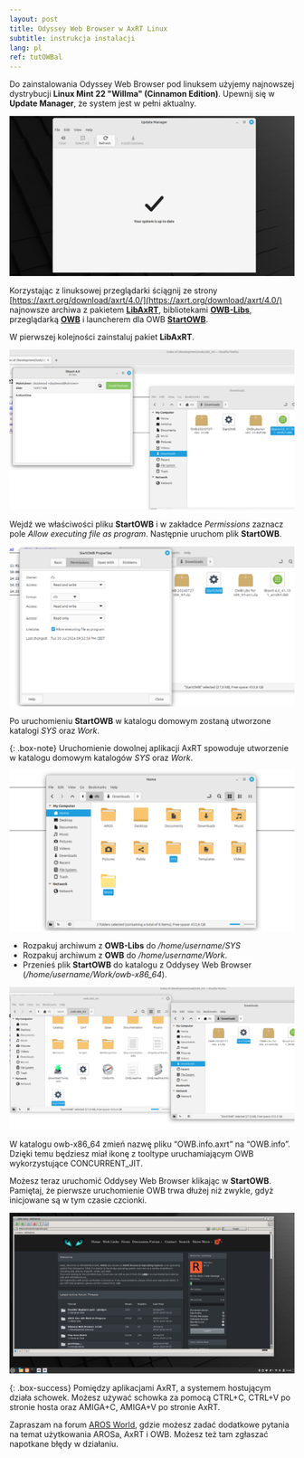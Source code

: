 ```yaml
---
layout: post
title: Odyssey Web Browser w AxRT Linux
subtitle: instrukcja instalacji
lang: pl
ref: tutOWBal
---
```


Do zainstalowania Odyssey Web Browser pod linuksem użyjemy najnowszej dystrybucji **Linux Mint 22 "Willma" (Cinnamon Edition)**. Upewnij się w **Update Manager**, że system jest w pełni aktualny. 

![hosted1](/assets/img/hosted1.png)

Korzystając z linuksowej przeglądarki ściągnij ze strony [https://axrt.org/download/axrt/4.0/](https://axrt.org/download/axrt/4.0/) najnowsze archiwa z pakietem [**LibAxRT**](https://axrt.org/download/axrt/4.0/packages/libaxrt-4.0_41.12-1_amd64.deb), bibliotekami [**OWB-Libs**](https://axrt.org/download/axrt/4.0/other/OWB-Libs-for-x86_64-axrt.zip), przeglądarką [**OWB**](https://archives.aros-exec.org/share/network/browser/owb-2.1.x86_64-aros-v11.zip) i launcherem dla OWB [**StartOWB**](https://axrt.org/download/axrt/4.0/other/StartOWB).

W pierwszej kolejności zainstaluj pakiet **LibAxRT**.

![axrt2](/assets/img/axrt2.png)

Wejdź we właściwości pliku **StartOWB** i w zakładce *Permissions* zaznacz pole *Allow executing file as program*. Następnie uruchom plik **StartOWB**.

![axrt3](/assets/img/axrt3.png)

Po uruchomieniu **StartOWB** w katalogu domowym zostaną utworzone katalogi *SYS* oraz *Work*. 

{: .box-note}
Uruchomienie dowolnej aplikacji AxRT spowoduje utworzenie w katalogu domowym katalogów *SYS* oraz *Work*.

![axrt4](/assets/img/axrt4.png)

- Rozpakuj archiwum z **OWB-Libs** do */home/username/SYS* 
- Rozpakuj archiwum z **OWB** do */home/username/Work*.
- Przenieś plik **StartOWB** do katalogu z Oddysey Web Browser (*/home/username/Work/owb-x86_64*).

![axrt5](/assets/img/axrt5.png)

W katalogu owb-x86_64 zmień nazwę pliku “OWB.info.axrt” na “OWB.info”. Dzięki temu będziesz miał ikonę z tooltype uruchamiającym OWB wykorzystujące CONCURRENT_JIT.  

Możesz teraz uruchomić Oddysey Web Browser klikając w **StartOWB**. Pamiętaj, że pierwsze uruchomienie OWB trwa dłużej niż zwykle, gdyż inicjowane są w tym czasie czcionki.

![axrt6](/assets/img/axrt6.png)

{: .box-success}
Pomiędzy aplikacjami AxRT, a systemem hostującym działa schowek. Możesz używać schowka za pomocą CTRL+C, CTRL+V po stronie hosta oraz AMIGA+C, AMIGA+V po stronie AxRT.

Zapraszam na forum [AROS World](https://www.arosworld.org), gdzie możesz zadać dodatkowe pytania na temat użytkowania AROSa, AxRT i OWB. Możesz też tam zgłaszać napotkane błędy w działaniu.

